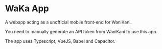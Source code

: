 # WaKa App
A webapp acting as a unofficial mobile front-end for WaniKani.

You need to manually generate an API token from WaniKani to use this app.

The app uses Typescript, VueJS, Babel and Capacitor.
